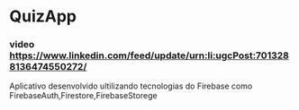 # QuizApp

### video  <https://www.linkedin.com/feed/update/urn:li:ugcPost:7013288136474550272/>
 
Aplicativo desenvolvido ultilizando tecnologias do Firebase como FirebaseAuth,Firestore,FirebaseStorege
